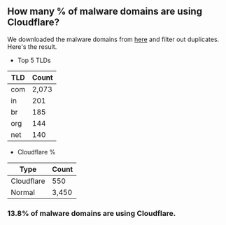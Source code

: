 ## How many % of malware domains are using Cloudflare?


We downloaded the malware domains from [here](https://urlhaus.abuse.ch) and filter out duplicates.
Here's the result.


[//]: # (start replacement)


- Top 5 TLDs

| TLD | Count |
| --- | --- |
| com | 2,073 |
| in | 201 |
| br | 185 |
| org | 144 |
| net | 140 |


- Cloudflare %

| Type | Count |
| --- | --- |
| Cloudflare | 550 |
| Normal | 3,450 |


### 13.8% of malware domains are using Cloudflare.